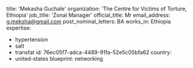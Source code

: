 title: 'Mekasha Guchale'
organization: 'The Centre for Victims of Torture, Ethiopia'
job_title: 'Zonal Manager'
official_title: Mr
email_address: g.meksha@gmail.com
post_nominal_letters: BA
works_in: Ethiopia
expertise:
  - hypertension
  - salt
  - transfat
id: 76ec05f7-adca-4489-91fa-52e5c05bfa62
country:
  - united-states
blueprint: networking
